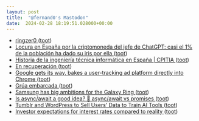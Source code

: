 ```yaml
---
layout: post
title:  "@fernand0's Mastodon"
date:  2024-02-28 18:19:51.028000+00:00
---
```

*  [ringzer0 ](https://docs.google.com/presentation/d/1m9Lj0moMZUAGnREqyMp5A0JRFkiOB9Xv89TiCQHgQSY/edi) ([toot](https://mastodon.social/@fernand0/112010486810155389))
*  [Locura en España por la criptomoneda del jefe de ChatGPT: casi el 1% de la población ha dado su iris por ella ](https://www.eldiario.es/tecnologia/locura-espana-criptomoneda-jefe-chatgpt-1-poblacion-dado-iris_1_10948840.htm) ([toot](https://mastodon.social/@fernand0/112010184823844542))
*  [Historia de la ingeniería técnica informática en España \| CPITIA ](https://www.cpitia.org/el-colegio/ingenieria-tecnica-informatica/historia) ([toot](https://mastodon.social/@fernand0/112009997141014664))
*  [En recuperación ](https://avecesunafoto.wordpress.com/2024/02/28/en-recuperacion-3) ([toot](https://mastodon.social/@fernand0/112009973220084109))
*  [Google gets its way, bakes a user-tracking ad platform directly into Chrome ](https://arstechnica.com/gadgets/2023/09/googles-widely-opposed-ad-platform-the-privacy-sandbox-launches-in-chrome) ([toot](https://mastodon.social/@fernand0/112009847524888311))
*  [Grúa embarcada ](https://www.flickr.com/photos/fernand0/53529661117) ([toot](https://mastodon.social/@fernand0/112009606246066587))
*  [Samsung has big ambitions for the Galaxy Ring ](https://www.theverge.com/2024/2/26/24082729/samsung-has-big-ambitions-for-the-galaxy-rin) ([toot](https://mastodon.social/@fernand0/112009596769098864))
*  [Is async/await a good idea? 🤔 async/await vs promises ](https://dev.to/codeparrot/is-asyncawait-a-good-idea-asyncawait-vs-promises-4li) ([toot](https://mastodon.social/@fernand0/112009177023107912))
*  [Tumblr and WordPress to Sell Users’ Data to Train AI Tools ](https://www.404media.co/tumblr-and-wordpress-to-sell-users-data-to-train-ai-tools) ([toot](https://mastodon.social/@fernand0/112008889954586688))
*  [Investor expectations for interest rates compared to reality ](https://flowingdata.com/2024/02/09/investor-expectations-for-interest-rates-compared-to-reality) ([toot](https://mastodon.social/@fernand0/112008612700720799))
